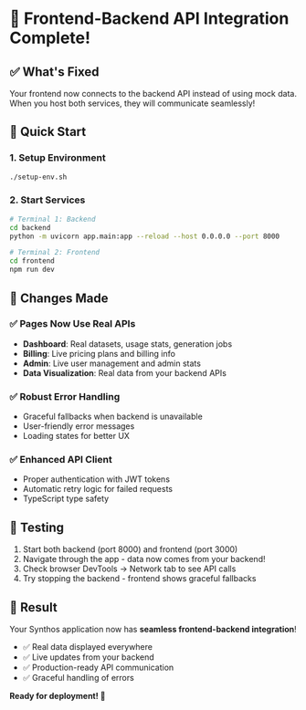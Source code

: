 # 🔗 Frontend-Backend API Integration Complete!

## ✅ What's Fixed

Your frontend now connects to the backend API instead of using mock data. When you host both services, they will communicate seamlessly!

## 🚀 Quick Start

### 1. Setup Environment
```bash
./setup-env.sh
```

### 2. Start Services
```bash
# Terminal 1: Backend
cd backend
python -m uvicorn app.main:app --reload --host 0.0.0.0 --port 8000

# Terminal 2: Frontend  
cd frontend
npm run dev
```

## 🔧 Changes Made

### ✅ Pages Now Use Real APIs
- **Dashboard**: Real datasets, usage stats, generation jobs
- **Billing**: Live pricing plans and billing info  
- **Admin**: Live user management and admin stats
- **Data Visualization**: Real data from your backend APIs

### ✅ Robust Error Handling
- Graceful fallbacks when backend is unavailable
- User-friendly error messages
- Loading states for better UX

### ✅ Enhanced API Client
- Proper authentication with JWT tokens
- Automatic retry logic for failed requests
- TypeScript type safety

## 🧪 Testing

1. Start both backend (port 8000) and frontend (port 3000)
2. Navigate through the app - data now comes from your backend!
3. Check browser DevTools → Network tab to see API calls
4. Try stopping the backend - frontend shows graceful fallbacks

## 🎯 Result

Your Synthos application now has **seamless frontend-backend integration**! 

- ✅ Real data displayed everywhere
- ✅ Live updates from your backend  
- ✅ Production-ready API communication
- ✅ Graceful handling of errors

**Ready for deployment! 🚀** 